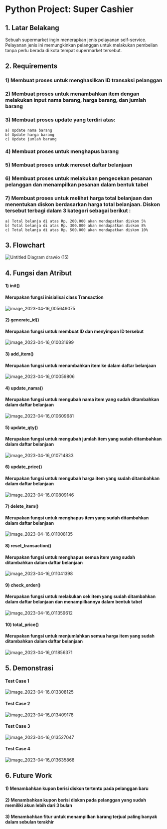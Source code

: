 # Python Project: Super Cashier

## 1. Latar Belakang
Sebuah supermarket ingin menerapkan jenis pelayanan self-service. Pelayanan jenis ini memungkinkan pelanggan untuk melakukan pembelian
tanpa perlu berada di kota tempat supermarket tersebut.

## 2. Requirements
### 1) Membuat proses untuk menghasilkan ID transaksi pelanggan
### 2) Membuat proses untuk menambahkan item dengan melakukan input nama barang, harga barang, dan jumlah barang
### 3) Membuat proses update yang terdiri atas:
    a) Update nama barang
    b) Update harga barang
    c) Update jumlah barang
### 4) Membuat proses untuk menghapus barang
### 5) Membuat proses untuk mereset daftar belanjaan
### 6) Membuat proses untuk melakukan pengecekan pesanan pelanggan dan menampilkan pesanan dalam bentuk tabel
### 7) Membuat proses untuk melihat harga total belanjaan dan menentukan diskon berdasarkan harga total belanjaan. Diskon tersebut terbagi dalam 3 kategori sebagai berikut :
    a) Total belanja di atas Rp. 200.000 akan mendapatkan diskon 5%
    b) Total belanja di atas Rp. 300.000 akan mendapatkan diskon 8%
    c) Total belanja di atas Rp. 500.000 akan mendapatkan diskon 10%
    

## 3. Flowchart
![Untitled Diagram drawio (15)](https://user-images.githubusercontent.com/117027412/232245487-29b5c6cc-ed35-48c3-a7d7-f2efce4dacdd.png)


## 4. Fungsi dan Atribut
#### 1) init()
#### Merupakan fungsi inisialisai class Transaction
![image_2023-04-16_005649075](https://user-images.githubusercontent.com/117027412/232245579-f17ebef5-4848-4bb3-bf7e-5dc45c09f1f4.png)

#### 2) generate_id()
#### Merupakan fungsi untuk membuat ID dan menyimpan ID tersebut
![image_2023-04-16_010031699](https://user-images.githubusercontent.com/117027412/232245726-cb95e91f-4d24-49f4-b96e-e6181f71e87b.png)

#### 3) add_item()
#### Merupakan fungsi untuk menambahkan item ke dalam daftar belanjaan
![image_2023-04-16_010059806](https://user-images.githubusercontent.com/117027412/232245761-dbedc587-c9bd-4917-9a07-c9c6621c2584.png)

#### 4) update_nama()
#### Merupakan fungsi untuk mengubah nama item yang sudah ditambahkan dalam daftar belanjaan
![image_2023-04-16_010609681](https://user-images.githubusercontent.com/117027412/232246051-a467b73a-892c-4c07-b87c-bdaa27c82331.png)

#### 5) update_qty()
#### Merupakan fungsi untuk mengubah jumlah item yang sudah ditambahkan dalam daftar belanjaan
![image_2023-04-16_010714833](https://user-images.githubusercontent.com/117027412/232246102-c1e878fa-cff6-4880-9330-d1763a4da991.png)

#### 6) update_price()
#### Merupakan fungsi untuk mengubah harga item yang sudah ditambahkan dalam daftar belanjaan
![image_2023-04-16_010809146](https://user-images.githubusercontent.com/117027412/232246139-ba74f0ec-736e-494a-bb56-09abbf2aa438.png)

#### 7) delete_item()
#### Merupakan fungsi untuk menghapus item yang sudah ditambahkan dalam daftar belanjaan
![image_2023-04-16_011008135](https://user-images.githubusercontent.com/117027412/232246232-6ee62f85-abf6-40e1-8cde-34c29d9a9755.png)

#### 8) reset_transaction()
#### Merupakan fungsi untuk menghapus semua item yang sudah ditambahkan dalam daftar belanjaan
![image_2023-04-16_011041398](https://user-images.githubusercontent.com/117027412/232246252-f7390213-06b9-4ed1-85ff-a8e7f970b472.png)

#### 9) check_order()
#### Merupakan fungsi untuk melakukan cek item yang sudah ditambahkan dalam daftar belanjaan dan menampilkannya dalam bentuk tabel
![image_2023-04-16_011359612](https://user-images.githubusercontent.com/117027412/232246541-17aac606-1338-40fa-8024-fa6ceed92b35.png)

#### 10) total_price()
#### Merupakan fungsi untuk menjumlahkan semua harga item yang sudah ditambahkan dalam daftar belanjaan
![image_2023-04-16_011856371](https://user-images.githubusercontent.com/117027412/232246722-7cf4913d-ecbd-432d-910a-7f5e40484e60.png)



## 5. Demonstrasi
#### Test Case 1
![image_2023-04-16_013308125](https://user-images.githubusercontent.com/117027412/232247426-13ab85ed-7bef-43cc-a1e1-8abfe3f16f80.png)

#### Test Case 2
![image_2023-04-16_013409178](https://user-images.githubusercontent.com/117027412/232247457-55a9e530-7c11-46b1-95e8-1fb2d61f2573.png)

#### Test Case 3
![image_2023-04-16_013527047](https://user-images.githubusercontent.com/117027412/232247533-094e47fc-98a3-4aee-9d04-39478c9fa447.png)

#### Test Case 4
![image_2023-04-16_013635868](https://user-images.githubusercontent.com/117027412/232247587-7610cbcf-c0e8-41e8-b9d5-bdf5a7eb7830.png)

## 6. Future Work
#### 1) Menambahkan kupon berisi diskon tertentu pada pelanggan baru
#### 2) Menambahkan kupon berisi diskon pada pelanggan yang sudah memiliki akun lebih dari 3 bulan
#### 3) Menambahkan fitur untuk menampilkan barang terjual paling banyak dalam sebulan terakhir


